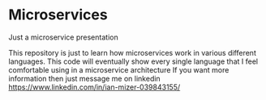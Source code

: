 # Microservices
Just a microservice presentation

This repository is just to learn how microservices work in various different languages. This code will eventually show every single language that I feel comfortable using in a microservice architecture
If you want more information then just message me on linkedin https://www.linkedin.com/in/ian-mizer-039843155/

